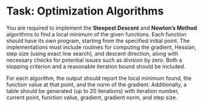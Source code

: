 # Task: Optimization Algorithms

You are required to implement the **Steepest Descent** and **Newton’s Method** algorithms to find a local minimum of the given functions. Each function should have its own program, starting from the specified initial point. The implementations must include routines for computing the gradient, Hessian, step size (using exact line search), and descent direction, along with necessary checks for potential issues such as division by zero. Both a stopping criterion and a reasonable iteration bound should be included.

For each algorithm, the output should report the local minimum found, the function value at that point, and the norm of the gradient. Additionally, a table should be generated (up to 20 iterations) with iteration number, current point, function value, gradient, gradient norm, and step size.  

